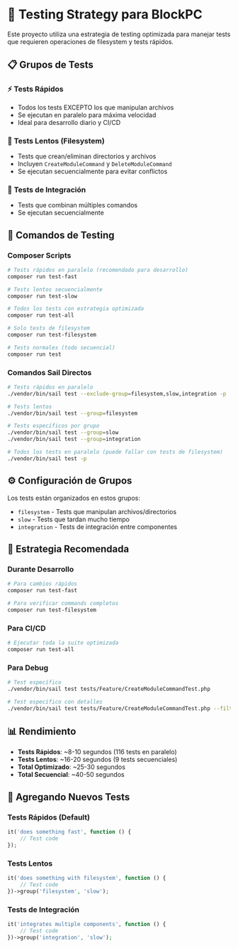 # 🧪 Testing Strategy para BlockPC

Este proyecto utiliza una estrategia de testing optimizada para manejar tests que requieren operaciones de filesystem y tests rápidos.

## 📋 **Grupos de Tests**

### ⚡ **Tests Rápidos**
- Todos los tests EXCEPTO los que manipulan archivos
- Se ejecutan en paralelo para máxima velocidad
- Ideal para desarrollo diario y CI/CD

### 🐌 **Tests Lentos (Filesystem)**
- Tests que crean/eliminan directorios y archivos
- Incluyen `CreateModuleCommand` y `DeleteModuleCommand`
- Se ejecutan secuencialmente para evitar conflictos

### 🔄 **Tests de Integración**
- Tests que combinan múltiples comandos
- Se ejecutan secuencialmente

## 🚀 **Comandos de Testing**

### Composer Scripts
```bash
# Tests rápidos en paralelo (recomendado para desarrollo)
composer run test-fast

# Tests lentos secuencialmente
composer run test-slow

# Todos los tests con estrategia optimizada
composer run test-all

# Solo tests de filesystem
composer run test-filesystem

# Tests normales (todo secuencial)
composer run test
```

### Comandos Sail Directos
```bash
# Tests rápidos en paralelo
./vendor/bin/sail test --exclude-group=filesystem,slow,integration -p

# Tests lentos
./vendor/bin/sail test --group=filesystem

# Tests específicos por grupo
./vendor/bin/sail test --group=slow
./vendor/bin/sail test --group=integration

# Todos los tests en paralelo (puede fallar con tests de filesystem)
./vendor/bin/sail test -p
```

## ⚙️ **Configuración de Grupos**

Los tests están organizados en estos grupos:

- `filesystem` - Tests que manipulan archivos/directorios
- `slow` - Tests que tardan mucho tiempo
- `integration` - Tests de integración entre componentes

## 🎯 **Estrategia Recomendada**

### Durante Desarrollo
```bash
# Para cambios rápidos
composer run test-fast

# Para verificar commands completos
composer run test-filesystem
```

### Para CI/CD
```bash
# Ejecutar toda la suite optimizada
composer run test-all
```

### Para Debug
```bash
# Test específico
./vendor/bin/sail test tests/Feature/CreateModuleCommandTest.php

# Test específico con detalles
./vendor/bin/sail test tests/Feature/CreateModuleCommandTest.php --filter="crea un paquete con modelo"
```

## 📊 **Rendimiento**

- **Tests Rápidos**: ~8-10 segundos (116 tests en paralelo)
- **Tests Lentos**: ~16-20 segundos (9 tests secuenciales)
- **Total Optimizado**: ~25-30 segundos
- **Total Secuencial**: ~40-50 segundos

## 🔧 **Agregando Nuevos Tests**

### Tests Rápidos (Default)
```php
it('does something fast', function () {
    // Test code
});
```

### Tests Lentos
```php
it('does something with filesystem', function () {
    // Test code
})->group('filesystem', 'slow');
```

### Tests de Integración
```php
it('integrates multiple components', function () {
    // Test code
})->group('integration', 'slow');
```
